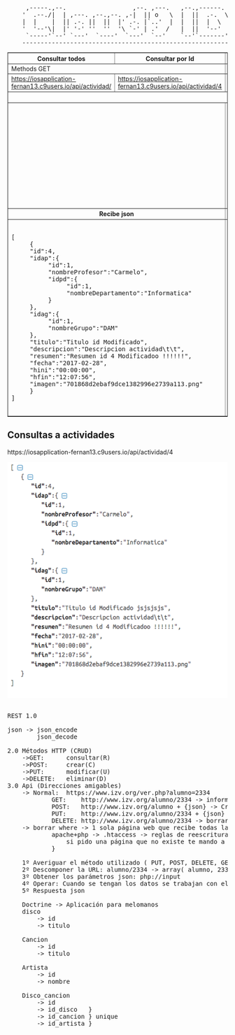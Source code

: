 <pre>
     ,-----.,--.                  ,--. ,---.   ,--.,------.  ,------.
    '  .--./|  | ,---. ,--.,--. ,-|  || o   \  |  ||  .-.  \ |  .---'
    |  |    |  || .-. ||  ||  |' .-. |`..'  |  |  ||  |  \  :|  `--, 
    '  '--'\|  |' '-' ''  ''  '\ `-' | .'  /   |  ||  '--'  /|  `---.
     `-----'`--' `---'  `----'  `---'  `--'    `--'`-------' `------'
    ----------------------------------------------------------------- 
</pre>

<table border="1">
    <tbody><tr>
        <th>Consultar todos</th>
        <th>Consultar por Id</th>
        <th>Insertar</th>
        <th>Actualizar</th>
        <th>Borrar por id</th>
        <th>Borrar conjunto</th>
    </tr>
    <tr>
        <td colspan="2">Methods GET</td>
        <td>Methods POST</td>
        <td>Methods PUT</td>
        <td colspan="2">Methods DELETE</td>
    </tr>
    <tr>
        <td><a href="https://iosapplication-fernan13.c9users.io/api/actividad/">https://iosapplication-fernan13.c9users.io/api/actividad/</a></td>
        <td><a href="https://iosapplication-fernan13.c9users.io/api/actividad/4">https://iosapplication-fernan13.c9users.io/api/actividad/4</a></td>
        <td><a href="https://iosapplication-fernan13.c9users.io/api/actividad/">https://iosapplication-fernan13.c9users.io/api/actividad/</a></td>
        <td><a href="https://iosapplication-fernan13.c9users.io/api/actividad/3">https://iosapplication-fernan13.c9users.io/api/actividad/3</a></td>
        <td><a href="https://iosapplication-fernan13.c9users.io/api/actividad/3">https://iosapplication-fernan13.c9users.io/api/actividad/3</a></td>
        <td><a href="https://iosapplication-fernan13.c9users.io/api/actividad/">https://iosapplication-fernan13.c9users.io/api/actividad/</a></td>
    </tr>
    <tr>
        <th colspan="5">Enviar json</th>
        <th>Enviar conjunto de id por json</th>
    </tr>
    <tr>
        <td colspan="2"> </td>
        <td>
            <pre>               
{
    "idap":3,
    "idag":2,
    "descripcion":"Lorem ipsum dolor sit amet, lorem, at.",
    "resumen":"Lorem ipsum dolor sit amet.",
    "fecha":"2017-01-26 00:00:00",
    "hini":"1970-01-01 00:03:01",
    "hfin":"1970-01-01 00:04:02"
}
            </pre>
        </td>
        <td>
            <pre>               
{
    "idap":3,
    "idag":2,
    "descripcion":"Lorem ipsum dolor sit amet, consectetur adipiscing elit.",
    "resumen":"Lorem ipsum dolor sit amet.",
    "fecha":"2017-01-26 00:00:00",
    "hini":"1970-01-01 00:03:01",
    "hfin":"1970-01-01 00:04:02"
}
          </pre>
        </td>
        <td>
            <pre>               
{
    "id":3
}
            </pre>
        </td>
        <td>
            <pre>          
[
     {
          "id":3
     },
     {
          "id":4
     },
     {
          "id":6
     }
]
            </pre>
        </td>
    </tr>
    <tr>
        <th colspan="2">Recibe json</th>
        <th colspan="4">Recibe confirmación</th>
    </tr>
    <tr>
        <td colspan="2">
            <pre>        
[
     {
     "id":4,
     "idap":{
          "id":1,
          "nombreProfesor":"Carmelo",
          "idpd":{
               "id":1,
               "nombreDepartamento":"Informatica"
          }
     },
     "idag":{
          "id":1,
          "nombreGrupo":"DAM"
     },
     "titulo":"Titulo id Modificado",
     "descripcion":"Descripcion actividad\t\t",
     "resumen":"Resumen id 4 Modificadoo !!!!!!",
     "fecha":"2017-02-28",
     "hini":"00:00:00",
     "hfin":"12:07:56",
     "imagen":"701868d2ebaf9dce1382996e2739a113.png"
     }
]
          </pre>
        </td>
        <td>
            <p>Codigos de respuesta HTTP: 200 ok</p> 
            <pre>        
{
  "response": "ok"
}
            </pre>
            <p>Para elementos no encontrados</p>
            <p>Codigos de respuesta HTTP: 404 Not found</p>
            <pre>
{
  "response": "error"    
}
            </pre>
        </td>
        <td>      
            <p>Codigos de respuesta HTTP: 201 Created</p> 
            <pre>
{
     "response": "ok"
}
            </pre>
            <p>No se ha podido actualizar</p>
            <p>Codigos de respuesta HTTP: 304 Not Modified</p>
            <pre>
{
   "response": "error"    
}
            </pre>
        </td>
        <td colspan="2">        
            <p>Codigos de respuesta HTTP: 200 Bad Request</p>
            <pre>
{
     "response": "ok"
}
            </pre>
            <p>Codigos de respuesta HTTP: 400 Bad Request</p>
            <pre>
{
   "response": "error"    
}
            </pre>
        </td>
    </tr>
</tbody>
</table>






## Consultas a actividades
<p>https://iosapplication-fernan13.c9users.io/api/actividad/4</p>
<img src="/assets/Actividades.png" alt="">

<pre>

REST 1.0

json -> json_encode
        json_decode

2.0 Métodos HTTP (CRUD)
    ->GET:      consultar(R)
    ->POST:	    crear(C)
    ->PUT:	    modificar(U)
    ->DELETE:   eliminar(D) 
3.0 Api (Direcciones amigables)
    -> Normal:  https://www.izv.org/ver.php?alumno=2334
            GET:    http://www.izv.org/alumno/2334 -> informacion del alumno 2334
            POST:	http://www.izv.org/alumno + {json} -> Crear alumno
            PUT:	http://www.izv.org/alumno/2334 + {json} -> Modificar alumno
            DELETE: http://www.izv.org/alumno/2334 -> borrar http://www.izv.org/alumno + {json}
    -> borrar where -> 1 sola página web que recibe todas las peticiones
            apache+php -> .htaccess -> reglas de reescritura {
                si pido una página que no existe te mando a una página concreta
            }

    1º Averiguar el método utilizado ( PUT, POST, DELETE, GET ) $_SERVER['REQUEST_METHOD']
    2º Descomponer la URL: alumno/2334 -> array( alumno, 2334 )
    3º Obtener los parámetros json: php://input
    4º Operar: Cuando se tengan los datos se trabajan con ellos
    5º Respuesta json
    
    Doctrine -> Aplicación para melomanos
    disco 
        -> id 
        -> titulo
          
    Cancion 
        -> id
        -> titulo
    
    Artista
        -> id 
        -> nombre
    
    Disco_cancion
        -> id
        -> id_disco   }
        -> id_cancion } unique 
        -> id_artista }
        
 
</pre>
